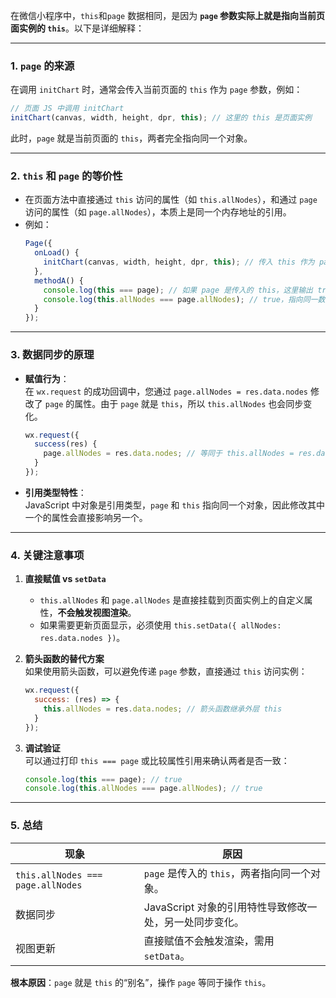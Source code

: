 在微信小程序中，`this`和`page` 数据相同，是因为 **`page` 参数实际上就是指向当前页面实例的 `this`**。以下是详细解释：

---

### 1. **`page` 的来源**
在调用 `initChart` 时，通常会传入当前页面的 `this` 作为 `page` 参数，例如：
```javascript
// 页面 JS 中调用 initChart
initChart(canvas, width, height, dpr, this); // 这里的 this 是页面实例
```
此时，`page` 就是当前页面的 `this`，两者完全指向同一个对象。

---

### 2. **`this` 和 `page` 的等价性**
- 在页面方法中直接通过 `this` 访问的属性（如 `this.allNodes`），和通过 `page` 访问的属性（如 `page.allNodes`），本质上是同一个内存地址的引用。
- 例如：
  ```javascript
  Page({
    onLoad() {
      initChart(canvas, width, height, dpr, this); // 传入 this 作为 page
    },
    methodA() {
      console.log(this === page); // 如果 page 是传入的 this，这里输出 true
      console.log(this.allNodes === page.allNodes); // true，指向同一数据
    }
  });
  ```

---

### 3. **数据同步的原理**
- **赋值行为**：  
  在 `wx.request` 的成功回调中，您通过 `page.allNodes = res.data.nodes` 修改了 `page` 的属性。由于 `page` 就是 `this`，所以 `this.allNodes` 也会同步变化。
  ```javascript
  wx.request({
    success(res) {
      page.allNodes = res.data.nodes; // 等同于 this.allNodes = res.data.nodes
    }
  });
  ```

- **引用类型特性**：  
  JavaScript 中对象是引用类型，`page` 和 `this` 指向同一个对象，因此修改其中一个的属性会直接影响另一个。

---

### 4. **关键注意事项**
1. **直接赋值 vs `setData`**  
   - `this.allNodes` 和 `page.allNodes` 是直接挂载到页面实例上的自定义属性，**不会触发视图渲染**。  
   - 如果需要更新页面显示，必须使用 `this.setData({ allNodes: res.data.nodes })`。

2. **箭头函数的替代方案**  
   如果使用箭头函数，可以避免传递 `page` 参数，直接通过 `this` 访问实例：
   ```javascript
   wx.request({
     success: (res) => {
       this.allNodes = res.data.nodes; // 箭头函数继承外层 this
     }
   });
   ```

3. **调试验证**  
   可以通过打印 `this === page` 或比较属性引用来确认两者是否一致：
   ```javascript
   console.log(this === page); // true
   console.log(this.allNodes === page.allNodes); // true
   ```

---

### 5. **总结**
| 现象                              | 原因                                                    |
| --------------------------------- | ------------------------------------------------------- |
| `this.allNodes === page.allNodes` | `page` 是传入的 `this`，两者指向同一个对象。            |
| 数据同步                          | JavaScript 对象的引用特性导致修改一处，另一处同步变化。 |
| 视图更新                          | 直接赋值不会触发渲染，需用 `setData`。                  |

**根本原因**：`page` 就是 `this` 的“别名”，操作 `page` 等同于操作 `this`。